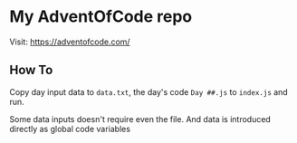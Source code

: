# My AdventOfCode repo

Visit: <https://adventofcode.com/>

## How To

Copy day input data to `data.txt`, the day's code `Day ##.js` to `index.js` and run.

Some data inputs doesn't require even the file. And data is introduced directly as global code variables
